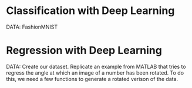 # Classification with Deep Learning

DATA: FashionMNIST

# Regression with Deep Learning

DATA: Create our dataset. Replicate an example from MATLAB that tries to regress the angle at which an image of a number has been rotated. To do this, we need a few functions to generate a rotated verison of the data.


